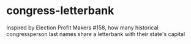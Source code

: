 # congress-letterbank
Inspired by Election Profit Makers #158, how many historical congressperson last names share a letterbank with their state's capital
